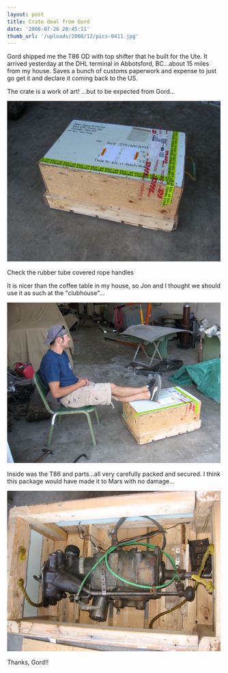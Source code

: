 ```yaml
---
layout: post
title: Crate deal from Gord
date: '2008-07-26 20:45:11'
thumb_url: '/uploads/2008/12/pics-0411.jpg'
---
```

Gord shipped me the T86 OD with top shifter that he built for the Ute. It arrived yesterday at the DHL terminal in Abbotsford, BC...about 15 miles from my house. Saves a bunch of customs paperwork and expense to just go get it and declare it coming back to the US.

The crate is a work of art! ...but to be expected from Gord...

<a href="/uploads/2008/12/pics-0411.jpg"><img class="alignnone size-full wp-image-161" title="pics-0411" src="/uploads/2008/12/pics-0411.jpg" alt="" width="500" height="375" /></a>

Check the rubber tube covered rope handles

It is nicer than the coffee table in my house, so Jon and I thought we should use it as such at the "clubhouse"...

<a href="/uploads/2008/12/pics-0421.jpg"><img class="alignnone size-full wp-image-164" title="pics-0421" src="/uploads/2008/12/pics-0421.jpg" alt="" width="500" height="375" /></a>

Inside was the T86 and parts...all very carefully packed and secured. I think this package would have made it to Mars with no damage...

<a href="/uploads/2008/12/pics-043.jpg"><img class="alignnone size-full wp-image-165" title="pics-043" src="/uploads/2008/12/pics-043.jpg" alt="" width="500" height="375" /></a>

Thanks, Gord!!
